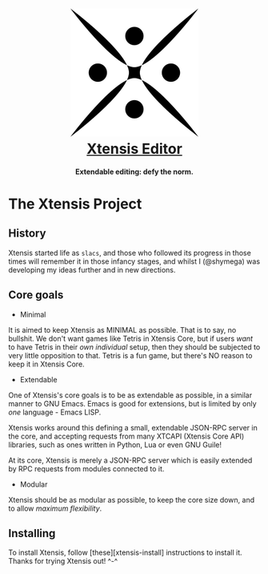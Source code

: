 <h1 align="center">
<a href="https://github.com/xtensis-editor/xtensis">
<img src="media/logos/PNG/xtensis-256.png" alt="Xtensis Editor" width="256" height="256"/>
</a><br>
<a href="https://github.com/xtensis-editor/xtensis">Xtensis Editor</a>
</h1>

<h4 align="center">Extendable editing: defy the norm.</h4>

# The Xtensis Project

## History

Xtensis started life as `slacs`, and those who followed its progress
in those times will remember it in those infancy stages, and whilst I
(@shymega) was developing my ideas further and in new directions.

## Core goals

* Minimal

It is aimed to keep Xtensis as MINIMAL as possible. That is to say, no
bullshit. We don't want games like Tetris in Xtensis Core, but if
users _want_ to have Tetris in their _own individual_ setup, then they
should be subjected to very little opposition to that. Tetris is a fun
game, but there's NO reason to keep it in Xtensis Core.

* Extendable

One of Xtensis's core goals is to be as extendable as possible, in a
similar manner to GNU Emacs. Emacs is good for extensions, but is
limited by only *one* language - Emacs LISP. 

Xtensis works around this defining a small, extendable JSON-RPC server
in the core, and accepting requests from many XTCAPI (Xtensis Core
API) libraries, such as ones written in Python, Lua or even GNU
Guile!

At its core, Xtensis is merely a JSON-RPC server which is easily
extended by RPC requests from modules connected to it. 

* Modular

Xtensis should be as modular as possible, to keep the core size down,
and to allow *maximum flexibility*.


## Installing

To install Xtensis, follow [these][xtensis-install] instructions to
install it. Thanks for trying Xtensis out! ^-^

